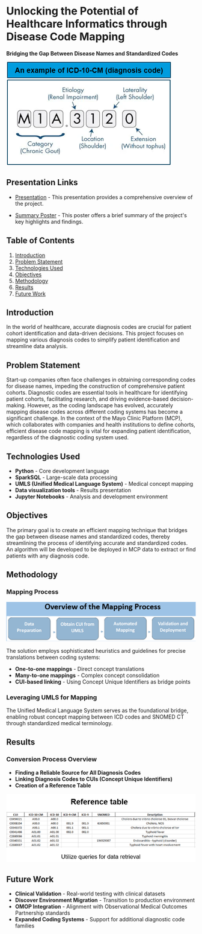 # Unlocking the Potential of Healthcare Informatics through Disease Code Mapping

**Bridging the Gap Between Disease Names and Standardized Codes**

![Introduction](images/Intro.png)

## Presentation Links
- [Presentation](documentation/MayoClinicPresentation.pdf) - This presentation provides a comprehensive overview of the project.

- [Summary Poster](documentation/MayoClinicInternPoster.pdf) - This poster offers a brief summary of the project's key highlights and findings.

## Table of Contents
1. [Introduction](#introduction)
2. [Problem Statement](#problem-statement)
3. [Technologies Used](#technologies-used)
4. [Objectives](#objectives)
5. [Methodology](#methodology)
6. [Results](#results)
7. [Future Work](#future-work)

## Introduction
In the world of healthcare, accurate diagnosis codes are crucial for patient cohort identification and data-driven decisions. This project focuses on mapping various diagnosis codes to simplify patient identification and streamline data analysis.

## Problem Statement
Start-up companies often face challenges in obtaining corresponding codes for disease names, impeding the construction of comprehensive patient cohorts. Diagnostic codes are essential tools in healthcare for identifying patient cohorts, facilitating research, and driving evidence-based decision-making. However, as the coding landscape has evolved, accurately mapping disease codes across different coding systems has become a significant challenge. In the context of the Mayo Clinic Platform (MCP), which collaborates with companies and health institutions to define cohorts, efficient disease code mapping is vital for expanding patient identification, regardless of the diagnostic coding system used.

## Technologies Used

- **Python** - Core development language
- **SparkSQL** - Large-scale data processing
- **UMLS (Unified Medical Language System)** - Medical concept mapping
- **Data visualization tools** - Results presentation
- **Jupyter Notebooks** - Analysis and development environment

## Objectives
The primary goal is to create an efficient mapping technique that bridges the gap between disease names and standardized codes, thereby streamlining the process of identifying accurate and standardized codes. An algorithm will be developed to be deployed in MCP data to extract or find patients with any diagnosis code.

## Methodology
### Mapping Process
![Mapping Process](images/Mapping-process.png)

The solution employs sophisticated heuristics and guidelines for precise translations between coding systems:

- **One-to-one mappings** - Direct concept translations
- **Many-to-one mappings** - Complex concept consolidation
- **CUI-based linking** - Using Concept Unique Identifiers as bridge points

### Leveraging UMLS for Mapping
The Unified Medical Language System serves as the foundational bridge, enabling robust concept mapping between ICD codes and SNOMED CT through standardized medical terminology.

## Results
### Conversion Process Overview
- **Finding a Reliable Source for All Diagnosis Codes**
- **Linking Diagnosis Codes to CUIs (Concept Unique Identifiers)**
- **Creation of a Reference Table**

![Conversion Process](images/Conversion-process.png)

## Future Work

- **Clinical Validation** - Real-world testing with clinical datasets
- **Discover Environment Migration** - Transition to production environment
- **OMOP Integration** - Alignment with Observational Medical Outcomes Partnership standards
- **Expanded Coding Systems** - Support for additional diagnostic code families
